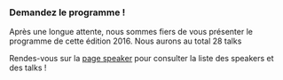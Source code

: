 ### Demandez le programme !

Après une longue attente, nous sommes fiers de vous présenter le programme de cette édition 2016.
Nous aurons au total 28 talks

Rendes-vous sur la [page speaker](http://devfest.gdg.org.ua/#!/speakers/) pour consulter la liste des speakers et des talks !
